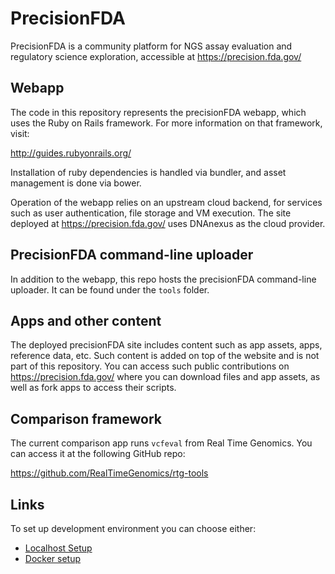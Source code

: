 # PrecisionFDA

PrecisionFDA is a community platform for NGS assay evaluation and
regulatory science exploration, accessible at https://precision.fda.gov/

## Webapp

The code in this repository represents the precisionFDA webapp, which
uses the Ruby on Rails framework. For more information on that framework,
visit:

http://guides.rubyonrails.org/

Installation of ruby dependencies is handled via bundler, and asset
management is done via bower.

Operation of the webapp relies on an upstream cloud backend, for
services such as user authentication, file storage and VM execution.
The site deployed at https://precision.fda.gov/ uses DNAnexus as the cloud
provider.

## PrecisionFDA command-line uploader

In addition to the webapp, this repo hosts the precisionFDA
command-line uploader. It can be found under the `tools` folder.

## Apps and other content

The deployed precisionFDA site includes content such as app assets, apps,
reference data, etc. Such content is added on top of the website and is not
part of this repository. You can access such public contributions on
https://precision.fda.gov/ where you can download files and app assets,
as well as fork apps to access their scripts.

## Comparison framework

The current comparison app runs `vcfeval` from Real Time Genomics.
You can access it at the following GitHub repo:

https://github.com/RealTimeGenomics/rtg-tools

## Links

To set up development environment you can choose either:

* [Localhost Setup](docs/LOCAL_INSTALL.md)
* [Docker setup](docs/DOCKER_SETUP.md)
